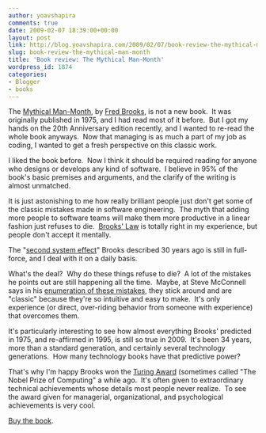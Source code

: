 ```yaml
---
author: yoavshapira
comments: true
date: 2009-02-07 18:39:00+00:00
layout: post
link: http://blog.yoavshapira.com/2009/02/07/book-review-the-mythical-man-month/
slug: book-review-the-mythical-man-month
title: 'Book review: The Mythical Man-Month'
wordpress_id: 1874
categories:
- Blogger
- books
---
```


The [Mythical Man-Month](http://en.wikipedia.org/wiki/The_Mythical_Man-Month), by [Fred Brooks](http://en.wikipedia.org/wiki/Fred_Brooks), is not a new book.  It was originally published in 1975, and I had read most of it before.  But I got my hands on the 20th Anniversary edition recently, and I wanted to re-read the whole book anyways.  Now that managing is as much a part of my job as coding, I wanted to get a fresh perspective on this classic work.

  


I liked the book before.  Now I think it should be required reading for anyone who designs or develops any kind of software.  I believe in 95% of the book's basic premises and arguments, and the clarify of the writing is almost unmatched.

  


It is just astonishing to me how really brilliant people just don't get some of the classic mistakes made in software engineering.  The myth that adding more people to software teams will make them more productive in a linear fashion just refuses to die.  [Brooks' Law](http://en.wikipedia.org/wiki/Brooks'_law) is totally right in my experience, but people don't accept it mentally.

  


The "[second system effect](http://en.wikipedia.org/wiki/Second-system_effect)" Brooks described 30 years ago is still in full-force, and I deal with it on a daily basis.

  


What's the deal?  Why do these things refuse to die?  A lot of the mistakes he points out are still happening all the time.  Maybe, at Steve McConnell says in his [enumeration of these mistakes](http://www.stevemcconnell.com/rdenum.htm), they stick around and are "classic" because they're so intuitive and easy to make.  It's only experience (or direct, over-riding behavior from someone with experience) that overcomes them.

  


It's particularly interesting to see how almost everything Brooks' predicted in 1975, and re-affirmed in 1995, is still so true in 2009.  It's been 34 years, more than a standard generation, and certainly several technology generations.  How many technology books have that predictive power?

  


That's why I'm happy Brooks won the [Turing Award](http://en.wikipedia.org/wiki/Turing_Award) (sometimes called "The Nobel Prize of Computing" a while ago.  It's often given to extraordinary technical achievements whose details most people never realize.  To see the award given for managerial, organizational, and psychological achievements is very cool.

  


[Buy the book](http://www.amazon.com/Mythical-Man-Month-Software-Engineering-Anniversary/dp/0201835959).

  


  

